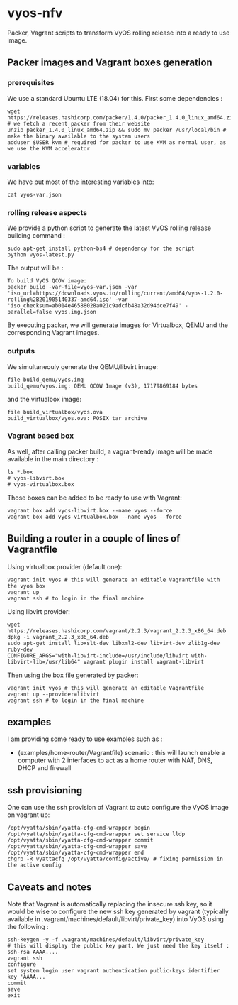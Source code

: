 # vyos-nfv

Packer, Vagrant scripts to transform VyOS rolling release into a ready to use image.

## Packer images and Vagrant boxes generation

### prerequisites

We use a standard Ubuntu LTE (18.04) for this. First some dependencies :
```
wget https://releases.hashicorp.com/packer/1.4.0/packer_1.4.0_linux_amd64.zip # we fetch a recent packer from their website 
unzip packer_1.4.0_linux_amd64.zip && sudo mv packer /usr/local/bin # make the binary available to the system users
adduser $USER kvm # required for packer to use KVM as normal user, as we use the KVM accelerator
```

### variables

We have put most of the interesting variables into:
```
cat vyos-var.json
```

### rolling release aspects

We provide a python script to generate the latest VyOS rolling release building command : 
```
sudo apt-get install python-bs4 # dependency for the script
python vyos-latest.py
```

The output will be :
```
To build VyOS QCOW image:
packer build -var-file=vyos-var.json -var 'iso_url=https://downloads.vyos.io/rolling/current/amd64/vyos-1.2.0-rolling%2B201905140337-amd64.iso' -var 'iso_checksum=ab014e46588028a021c9adcfb48a32d94dce7f49' -parallel=false vyos.img.json
```

By executing packer, we will generate images for Virtualbox, QEMU and the corresponding Vagrant images. 

### outputs

We simultaneouly generate the QEMU/libvirt image: 
```
file build_qemu/vyos.img 
build_qemu/vyos.img: QEMU QCOW Image (v3), 17179869184 bytes
```
and the virtualbox image:
```
file build_virtualbox/vyos.ova 
build_virtualbox/vyos.ova: POSIX tar archive
```

### Vagrant based box

As well, after calling packer build, a vagrant-ready image will be made available in the main directory :
```
ls *.box
# vyos-libvirt.box
# vyos-virtualbox.box
```

Those boxes can be added to be ready to use with Vagrant:
```
vagrant box add vyos-libvirt.box --name vyos --force
vagrant box add vyos-virtualbox.box --name vyos --force
```

## Building a router in a couple of lines of Vagrantfile

Using virtualbox provider (default one):
```
vagrant init vyos # this will generate an editable Vagrantfile with the vyos box
vagrant up 
vagrant ssh # to login in the final machine
```

Using libvirt provider:
```
wget https://releases.hashicorp.com/vagrant/2.2.3/vagrant_2.2.3_x86_64.deb
dpkg -i vagrant_2.2.3_x86_64.deb
sudo apt-get install libxslt-dev libxml2-dev libvirt-dev zlib1g-dev ruby-dev 
CONFIGURE_ARGS="with-libvirt-include=/usr/include/libvirt with-libvirt-lib=/usr/lib64" vagrant plugin install vagrant-libvirt
```

Then using the box file generated by packer:
```
vagrant init vyos # this will generate an editable Vagrantfile
vagrant up --provider=libvirt
vagrant ssh # to login in the final machine
```
## examples

I am providing some ready to use examples such as :
* (examples/home-router/Vagrantfile) scenario : this will launch enable a computer with 2 interfaces to act as a home router with NAT, DNS, DHCP and firewall

## ssh provisioning

One can use the ssh provision of Vagrant to auto configure the VyOS image on vagrant up:
```
/opt/vyatta/sbin/vyatta-cfg-cmd-wrapper begin
/opt/vyatta/sbin/vyatta-cfg-cmd-wrapper set service lldp
/opt/vyatta/sbin/vyatta-cfg-cmd-wrapper commit  
/opt/vyatta/sbin/vyatta-cfg-cmd-wrapper save  
/opt/vyatta/sbin/vyatta-cfg-cmd-wrapper end
chgrp -R vyattacfg /opt/vyatta/config/active/ # fixing permission in the active config
```

## Caveats and notes
Note that Vagrant is automatically replacing the insecure ssh key, so it would be wise to configure the new ssh key generated by vagrant (typically available in .vagrant/machines/default/libvirt/private_key) into VyOS using the following :
```
ssh-keygen -y -f .vagrant/machines/default/libvirt/private_key
# this will display the public key part. We just need the key itself : ssh-rsa AAAA.... 
vagrant ssh 
configure
set system login user vagrant authentication public-keys identifier key 'AAAA...'
commit
save
exit
```